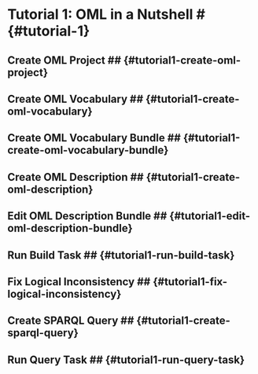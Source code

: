 # Tutorial 1: OML in a Nutshell # {#tutorial-1}

## Create OML Project ## {#tutorial1-create-oml-project}

## Create OML Vocabulary ## {#tutorial1-create-oml-vocabulary}

## Create OML Vocabulary Bundle ## {#tutorial1-create-oml-vocabulary-bundle}

## Create OML Description ## {#tutorial1-create-oml-description}

## Edit OML Description Bundle ## {#tutorial1-edit-oml-description-bundle}

## Run Build Task ## {#tutorial1-run-build-task}

## Fix Logical Inconsistency ## {#tutorial1-fix-logical-inconsistency}

## Create SPARQL Query ## {#tutorial1-create-sparql-query}

## Run Query Task ## {#tutorial1-run-query-task}
